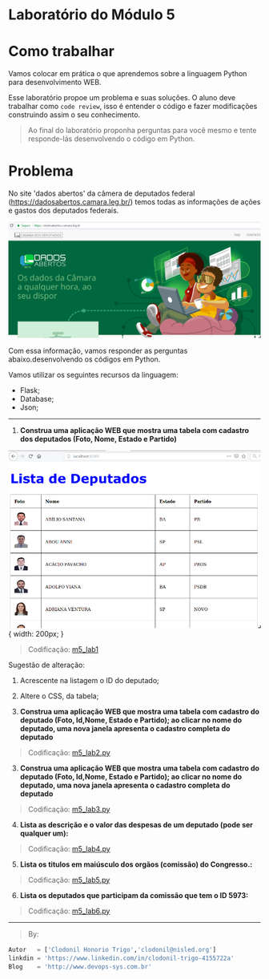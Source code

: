 Laboratório do Módulo 5 
======

# Como trabalhar

Vamos colocar em prática o que aprendemos sobre a linguagem Python para desenvolvimento WEB. 

Esse laboratório propoe um problema e suas soluções. O aluno deve trabalhar como `code review`, isso é entender o código e fazer modificações construindo assim o seu conhecimento.

> Ao final do laboratório proponha perguntas para você mesmo e tente responde-lás desenvolvendo o código em Python.


# Problema

No site 'dados abertos' da câmera de deputados federal (https://dadosabertos.camara.leg.br/) temos todas as informações de ações e gastos dos deputados federais.


![dadosabertos](https://github.com/clodonil/Python-Fundamentals/blob/master/Imagens/dados_abertos1.png)


Com essa informação, vamos responder as perguntas abaixo.desenvolvendo os códigos em Python.

Vamos utilizar os seguintes recursos da linguagem:
* Flask;
* Database;
* Json;

------

1. **Construa uma aplicação WEB que mostra uma tabela com cadastro dos deputados (Foto, Nome, Estado e Partido)**

![lab1](code/img/lab1.png) { width: 200px; }

> Codificação: [m5_lab1](code/m5_lab1/)

Sugestão de alteração:
  1. Acrescente na listagem o ID do deputado;
  2. Altere o CSS, da tabela;
	 
2. **Construa uma aplicação WEB que mostra uma tabela com cadastro do deputado (Foto, Id,Nome, Estado e Partido); ao clicar no nome do deputado, uma nova janela apresenta o cadastro completa do deputado**
   
> Codificação: [m5_lab2.py](code/m5_lab2/)

3. **Construa uma aplicação WEB que mostra uma tabela com cadastro do deputado (Foto, Id,Nome, Estado e Partido); ao clicar no nome do deputado, uma nova janela apresenta o cadastro completa do deputado**

    
> Codificação: [m5_lab3.py](code/m5_lab3/)

4. **Lista as descrição e o valor das despesas de um deputado (pode ser qualquer um):**

> Codificação: [m5_lab4.py](code/m5_lab4/)
	
5. **Lista os titulos em maiúsculo dos orgãos (comissão) do Congresso.:**
   
> Codificação: [m5_lab5.py](code/m5_lab5/)
6. **Lista os deputados que participam da comissão que tem o ID 5973:**
   
> Codificação: [m5_lab6.py](code/m5_lab6/)


***
> By:
```python
Autor   = ['Clodonil Honorio Trigo','clodonil@nisled.org']
linkdin = 'https://www.linkedin.com/in/clodonil-trigo-4155722a'
Blog    = 'http://www.devops-sys.com.br'
```
